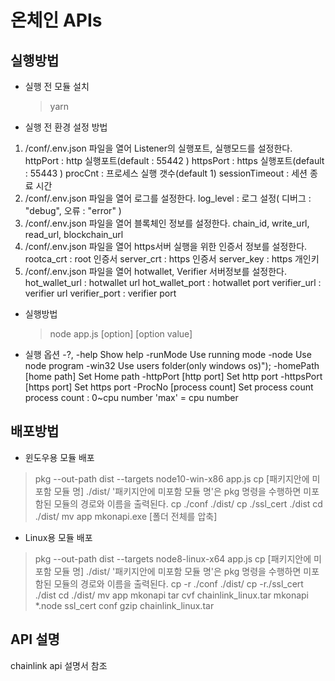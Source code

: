 # 온체인 APIs

## 실행방법 
  - 실행 전 모듈 설치 
    > yarn
  - 실행 전 환경 설정 방법 
   1. /conf/.env.json 파일을 열어 Listener의 실행포트, 실행모드를 설정한다. 
     httpPort : http 실행포트(default : 55442 ) 
	 httpsPort : https 실행포트(default : 55443 )
	 procCnt : 프로세스 실행 갯수(default 1) 
	 sessionTimeout : 세션 종료 시간 	 
   2. /conf/.env.json 파일을 열어 로그를 설정한다. 
      log_level : 로그 설정( 디버그 : "debug", 오류 : "error" ) 	  
   3. /conf/.env.json 파일을 열어 블록체인 정보를 설정한다. 
      chain_id, write_url, read_url, blockchain_url
   4. /conf/.env.json 파일을 열어 https서버 실행을 위한 인증서 정보를 설정한다. 
      rootca_crt : root 인증서
      server_crt : https 인증서
      server_key : https 개인키 
   5. /conf/.env.json 파일을 열어 hotwallet, Verifier 서버정보를 설정한다. 
     hot_wallet_url : hotwallet url
	 hot_wallet_port : hotwallet port 
	 verifier_url : verifier url 
	 verifier_port : verifier port 
   
  - 실행방법 
    > node app.js [option] [option value] 	
  - 실행 옵션 
    -?, -help               Show help
    -runMode                Use running mode
    -node                   Use node program
    -win32                  Use users folder(only windows os)");
    -homePath [home path]   Set Home path
    -httpPort [http port]   Set http port
    -httpsPort [https port] Set https port
    -ProcNo [process count] Set process count
             process count : 0~cpu number
			          'max' = cpu number

## 배포방법 
  - 윈도우용 모듈 배포 
   > pkg --out-path dist --targets node10-win-x86 app.js 
   > cp [패키지안에 미포함 모듈 명] ./dist/
     '패키지안에 미포함 모듈 명'은 pkg 명령을 수행하면 미포함된 모듈의 경로와 이름을 출력된다. 
   > cp ./conf ./dist/
   > cp ./ssl_cert ./dist 
   > cd ./dist/
   > mv app mkonapi.exe 
   > [폴더 전체를 압축] 
   
  - Linux용 모듈 배포 
   > pkg --out-path dist --targets node8-linux-x64 app.js
   > cp [패키지안에 미포함 모듈 명] ./dist/
     '패키지안에 미포함 모듈 명'은 pkg 명령을 수행하면 미포함된 모듈의 경로와 이름을 출력된다. 
   > cp -r ./conf ./dist/
   > cp -r./ssl_cert ./dist 
   > cd ./dist/
   > mv app mkonapi 
   > tar cvf chainlink_linux.tar mkonapi *.node ssl_cert conf 
   > gzip chainlink_linux.tar 

## API 설명 
   chainlink api 설명서 참조 
